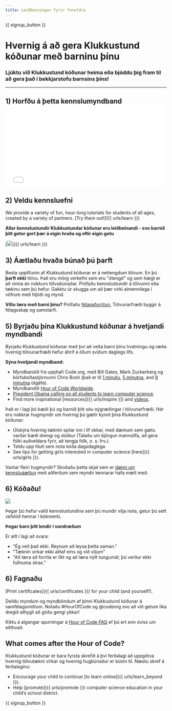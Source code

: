 ```yaml
---
title: Leiðbeiningar fyrir foreldra
---
```


{{ signup_button }}

# Hvernig á að gera Klukkustund kóðunar með barninu þínu

### Ljúktu við Klukkustund kóðunar heima eða bjóddu þig fram til að gera það í bekkjarstofu barnsins þíns!

* * *

## 1) Horfðu á þetta kennslumyndband <iframe width="500" height="255" src="//www.youtube.com/embed/SrnvvWDm73k" frameborder="0" allowfullscreen mark="crwd-mark"></iframe> 

## 2) Veldu kennsluefni

We provide a variety of fun, hour-long tutorials for students of all ages, created by a variety of partners. [Try them out!]({{ urls/learn }})

**Allar kennslustundir Klukkustundar kóðunar eru leiðbeinandi - svo barnið þitt getur gert þær á eigin hraða og eftir eigin getu**

[![](/images/fit-700/tutorials.png)]({{ urls/learn }})

## 3) Áætlaðu hvaða búnað þú þarft

Besta upplifunin af Klukkustund kóðunar er á nettengdum tölvum. En þú **þarft ekki** tölvu. Það eru mörg verkefni sem eru "ótengd" og sem hægt er að vinna án nokkurs tölvubúnaðar. Prófaðu kennslustundir á tölvunni eða tækinu sem þú hefur. Gakktu úr skugga um að þær virki almennilega í vöfrum með hljóði og mynd.

**Viltu læra með barni þínu?** Prófaðu [félagaforritun.](http://www.ncwit.org/resources/pair-programming-box-power-collaborative-learning) Tölvunarfræði byggir á félagsskap og samstarfi.

## 5) Byrjaðu þína Klukkustund kóðunar á hvetjandi myndbandi

Byrjaðu Klukkustund kóðunar með því að veita barni þínu hvatningu og ræða hvernig tölvunarfræði hefur áhrif á öllum sviðum daglegs lífs.

**Sýna hvetjandi myndband:**

- Myndbandið frá upphafi Code.org, með Bill Gates, Mark Zuckerberg og körfuboltastjörnunni Chris Bosh (það er til [1 mínútu](https://www.youtube.com/watch?v=qYZF6oIZtfc), [5 mínutna](https://www.youtube.com/watch?v=nKIu9yen5nc), and [9 mínutna](https://www.youtube.com/watch?v=dU1xS07N-FA) útgáfa).
- Myndbandið [Hour of Code Worldwide](https://www.youtube.com/watch?v=KsOIlDT145A).
- [President Obama calling on all students to learn computer science](https://www.youtube.com/watch?v=6XvmhE1J9PY).
- Find more inspirational [resources]({{ urls/inspire }}) and [videos](https://www.youtube.com/playlist?list=PLzdnOPI1iJNfpD8i4Sx7U0y2MccnrNZuP).

Það er í lagi þó bæði þú og barnið þitt séu nýgræðingar í tölvunarfræði. Hér eru nokkrar hugmyndir um hvernig þú gætir kynnt þína Klukkustund kóðunar:

- Útskýra hvernig tæknin spilar inn í líf okkar, með dæmum sem gætu varðar bæði drengi og stúlkur (Talaðu um björgun mannslífa, að gera fólki auðveldara fyrir, að tengja fólk, o. s. frv.).
- Teldu upp hluti sem nota kóða dagsdaglega.
- See tips for getting girls interested in computer science [here]({{ urls/girls }}).

Vantar fleiri hugmyndir? Skoðaðu þetta skjal sem er [dæmi um kennsluáætlun](/files/AfterschoolEducatorLessonPlanOutline.docx) með aðferðum sem reyndir kennarar hafa mælt með.

## 6) Kóðaðu!

<img src="/images/fit-700/tutorial-short-link.png" />

Þegar þú hefur valið kennslustundina sem þú mundir vilja nota, getur þú sett vefslóð hennar í bókmerki.

**Þegar barn þitt lendir í vandræðum**

Er allt í lagi að svara:

- "Ég veit það ekki. Reynum að leysa þetta saman."
- "Tæknin virkar ekki alltaf eins og við viljum"
- "Að læra að forrita er líkt og að læra nýtt tungumál; þú verður ekki fullnuma strax."

## 6) Fagnaðu

[Print certificates]({{ urls/certificates }}) for your child (and yourself!).

Deildu myndum og myndböndum af þinni Klukkustund kóðunar á samfélagsmiðlum. Notaðu #HourOfCode og @codeorg svo að við getum líka dregið athygli að góðu gengi ykkar!

Kíktu á algengar spurningar á [Hour of Code FAQ](https://help.edraak.org/hc/en-us/categories/200147083-Hour-of-Code) ef þú ert enn óviss um eitthvað.

## What comes after the Hour of Code?

Klukkustund kóðunar er bara fyrsta skrefið á því ferðalagi að uppgötva hvernig tölvutækni virkar og hvernig hugbúnaður er búinn til. Næstu skref á ferðalaginu:

- Encourage your child to continue [to learn online]({{ urls/learn_beyond }}).
- Help [promote]({{ urls/promote }}) computer science education in your child’s school district.

{{ signup_button }}